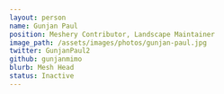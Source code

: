 ```yaml
---
layout: person
name: Gunjan Paul
position: Meshery Contributor, Landscape Maintainer
image_path: /assets/images/photos/gunjan-paul.jpg
twitter: GunjanPaul2
github: gunjanmimo
blurb: Mesh Head
status: Inactive
---
```

